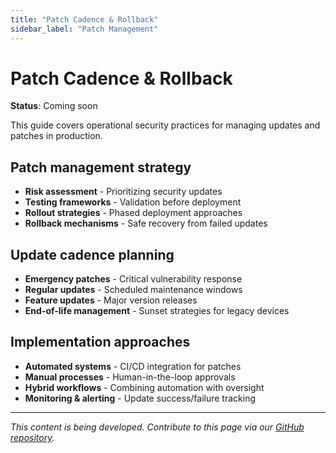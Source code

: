 ```yaml
---
title: "Patch Cadence & Rollback"
sidebar_label: "Patch Management"
---
```


# Patch Cadence & Rollback

**Status**: Coming soon

This guide covers operational security practices for managing updates and patches in production.

## Patch management strategy

- **Risk assessment** - Prioritizing security updates
- **Testing frameworks** - Validation before deployment
- **Rollout strategies** - Phased deployment approaches
- **Rollback mechanisms** - Safe recovery from failed updates

## Update cadence planning

- **Emergency patches** - Critical vulnerability response
- **Regular updates** - Scheduled maintenance windows
- **Feature updates** - Major version releases
- **End-of-life management** - Sunset strategies for legacy devices

## Implementation approaches

- **Automated systems** - CI/CD integration for patches
- **Manual processes** - Human-in-the-loop approvals
- **Hybrid workflows** - Combining automation with oversight
- **Monitoring & alerting** - Update success/failure tracking

---

*This content is being developed. Contribute to this page via our [GitHub repository](https://github.com/sbd-community/handbook).* 